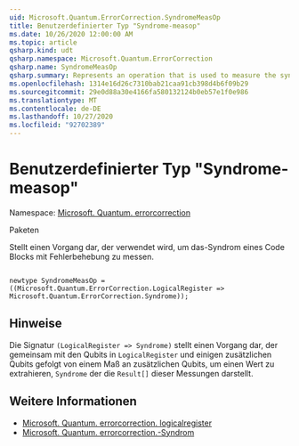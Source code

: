 ```yaml
---
uid: Microsoft.Quantum.ErrorCorrection.SyndromeMeasOp
title: Benutzerdefinierter Typ "Syndrome-measop"
ms.date: 10/26/2020 12:00:00 AM
ms.topic: article
qsharp.kind: udt
qsharp.namespace: Microsoft.Quantum.ErrorCorrection
qsharp.name: SyndromeMeasOp
qsharp.summary: Represents an operation that is used to measure the syndrome of an error-correcting code block.
ms.openlocfilehash: 1314e16d26c7310bab21caa91cb398d4b6f09b29
ms.sourcegitcommit: 29e0d88a30e4166fa580132124b0eb57e1f0e986
ms.translationtype: MT
ms.contentlocale: de-DE
ms.lasthandoff: 10/27/2020
ms.locfileid: "92702389"
---
```

# <a name="syndromemeasop-user-defined-type"></a>Benutzerdefinierter Typ "Syndrome-measop"

Namespace: [Microsoft. Quantum. errorcorrection](xref:Microsoft.Quantum.ErrorCorrection)

Paketen [](https://nuget.org/packages/)


Stellt einen Vorgang dar, der verwendet wird, um das-Syndrom eines Code Blocks mit Fehlerbehebung zu messen.

```qsharp

newtype SyndromeMeasOp = ((Microsoft.Quantum.ErrorCorrection.LogicalRegister => Microsoft.Quantum.ErrorCorrection.Syndrome));
```



## <a name="remarks"></a>Hinweise

Die Signatur `(LogicalRegister => Syndrome)` stellt einen Vorgang dar, der gemeinsam mit den Qubits in `LogicalRegister` und einigen zusätzlichen Qubits gefolgt von einem Maß an zusätzlichen Qubits, um einen Wert zu extrahieren, `Syndrome` der die `Result[]` dieser Messungen darstellt.

## <a name="see-also"></a>Weitere Informationen

- [Microsoft. Quantum. errorcorrection. logicalregister](xref:Microsoft.Quantum.ErrorCorrection.LogicalRegister)
- [Microsoft. Quantum. errorcorrection.-Syndrom](xref:Microsoft.Quantum.ErrorCorrection.Syndrome)